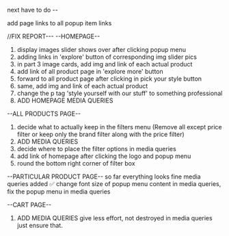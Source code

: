next have to do -- 
<!-- in particular product page
fix the top popup links, 

create cart/bag page
implement cart logic
create wishlist page

download more shoe pics
(
    air max
    air jordan
    vomero
    hippie
    blazer
    dunk
    jumpman
    pegasus trail
)
copy paste all products files -->


add page links to all popup item links


//FIX REPORT---
--HOMEPAGE--
1. display images slider shows over after clicking popup menu
2. adding links in 'explore' button of corresponding img slider pics
3. in part 3 image cards, add img and link of each actual product
4. add link of all product page in 'explore more' button 
5. forward to all product page after clicking in pick your style button
6. same, add img and link of each actual product
7. change the p tag 'style yourself with our stuff' to something professional
8. ADD HOMEPAGE MEDIA QUERIES

--ALL PRODUCTS PAGE--
1. decide what to actually keep in the filters menu (Remove all except price filter or keep only the brand filter along with the price filter)
2. ADD MEDIA QUERIES
3. decide where to place the filter options in media queries
4. add link of homepage after clicking the logo and popup menu
5. round the bottom right corner of filter box

--PARTICULAR PRODUCT PAGE--
so far everything looks fine
media queries added ✅
change font size of popup menu content in media queries, fix the popup menu in media queries

--CART PAGE--
1. ADD MEDIA QUERIES
give less effort, not destroyed in media queries just ensure that. 